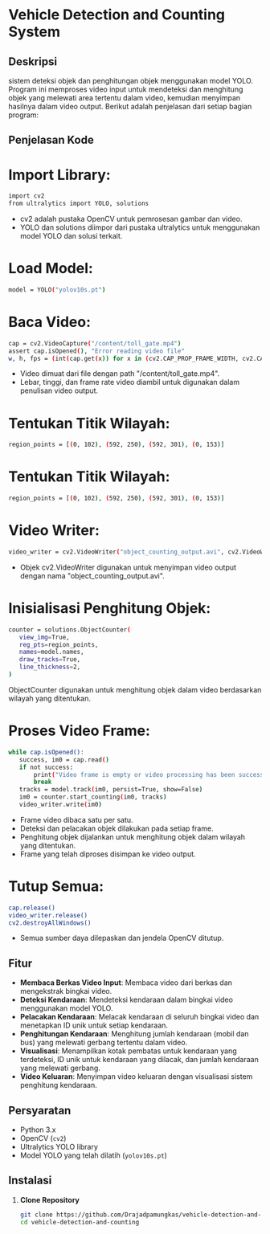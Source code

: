 # Vehicle Detection and Counting System

## Deskripsi
sistem deteksi objek dan penghitungan objek menggunakan model YOLO. Program ini memproses video input untuk mendeteksi dan menghitung objek yang melewati area tertentu dalam video, kemudian menyimpan hasilnya dalam video output. Berikut adalah penjelasan dari setiap bagian program:

## Penjelasan Kode
# Import Library:
 ```bash
import cv2
from ultralytics import YOLO, solutions
```
- cv2 adalah pustaka OpenCV untuk pemrosesan gambar dan video.
- YOLO dan solutions diimpor dari pustaka ultralytics untuk menggunakan model YOLO dan solusi terkait.

# Load Model:
 ```bash
model = YOLO("yolov10s.pt")
```

# Baca Video:
 ```bash
cap = cv2.VideoCapture("/content/toll_gate.mp4")
assert cap.isOpened(), "Error reading video file"
w, h, fps = (int(cap.get(x)) for x in (cv2.CAP_PROP_FRAME_WIDTH, cv2.CAP_PROP_FRAME_HEIGHT, cv2.CAP_PROP_FPS))
```
- Video dimuat dari file dengan path "/content/toll_gate.mp4".
- Lebar, tinggi, dan frame rate video diambil untuk digunakan dalam penulisan video output.

# Tentukan Titik Wilayah:
 ```bash
region_points = [(0, 102), (592, 250), (592, 301), (0, 153)]
```

# Tentukan Titik Wilayah:
 ```bash
region_points = [(0, 102), (592, 250), (592, 301), (0, 153)]
```
# Video Writer:
```bash
video_writer = cv2.VideoWriter("object_counting_output.avi", cv2.VideoWriter_fourcc(*"mp4v"), fps, (w, h))
```
- Objek cv2.VideoWriter digunakan untuk menyimpan video output dengan nama "object_counting_output.avi".

# Inisialisasi Penghitung Objek:
 ```bash
counter = solutions.ObjectCounter(
    view_img=True,
    reg_pts=region_points,
    names=model.names,
    draw_tracks=True,
    line_thickness=2,
)
```
ObjectCounter digunakan untuk menghitung objek dalam video berdasarkan wilayah yang ditentukan.

# Proses Video Frame:
 ```bash
while cap.isOpened():
    success, im0 = cap.read()
    if not success:
        print("Video frame is empty or video processing has been successfully completed.")
        break
    tracks = model.track(im0, persist=True, show=False)
    im0 = counter.start_counting(im0, tracks)
    video_writer.write(im0)
```
- Frame video dibaca satu per satu.
- Deteksi dan pelacakan objek dilakukan pada setiap frame.
- Penghitung objek dijalankan untuk menghitung objek dalam wilayah yang ditentukan.
- Frame yang telah diproses disimpan ke video output.

# Tutup Semua:
 ```bash
cap.release()
video_writer.release()
cv2.destroyAllWindows()
```
- Semua sumber daya dilepaskan dan jendela OpenCV ditutup.

## Fitur
- **Membaca Berkas Video Input**: Membaca video dari berkas dan mengekstrak bingkai video.
- **Deteksi Kendaraan**: Mendeteksi kendaraan dalam bingkai video menggunakan model YOLO.
- **Pelacakan Kendaraan**: Melacak kendaraan di seluruh bingkai video dan menetapkan ID unik untuk setiap kendaraan.
- **Penghitungan Kendaraan**: Menghitung jumlah kendaraan (mobil dan bus) yang melewati gerbang tertentu dalam video.
- **Visualisasi**: Menampilkan kotak pembatas untuk kendaraan yang terdeteksi, ID unik untuk kendaraan yang dilacak, dan jumlah kendaraan yang melewati gerbang.
- **Video Keluaran**: Menyimpan video keluaran dengan visualisasi sistem penghitung kendaraan.

## Persyaratan
- Python 3.x
- OpenCV (`cv2`)
- Ultralytics YOLO library
- Model YOLO yang telah dilatih (`yolov10s.pt`)

## Instalasi
1. **Clone Repository**
   ```bash
   git clone https://github.com/Drajadpamungkas/vehicle-detection-and-counting.git
   cd vehicle-detection-and-counting
